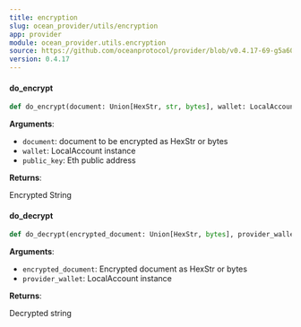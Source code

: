 ```yaml
---
title: encryption
slug: ocean_provider/utils/encryption
app: provider
module: ocean_provider.utils.encryption
source: https://github.com/oceanprotocol/provider/blob/v0.4.17-69-g5a60369/ocean_provider/utils/encryption.py
version: 0.4.17
---
```

#### do\_encrypt

```python
def do_encrypt(document: Union[HexStr, str, bytes], wallet: LocalAccount = None, public_key: str = None) -> HexStr
```

**Arguments**:

- `document`: document to be encrypted as HexStr or bytes
- `wallet`: LocalAccount instance
- `public_key`: Eth public address

**Returns**:

Encrypted String

#### do\_decrypt

```python
def do_decrypt(encrypted_document: Union[HexStr, bytes], provider_wallet: LocalAccount) -> bytes
```

**Arguments**:

- `encrypted_document`: Encrypted document as HexStr or bytes
- `provider_wallet`: LocalAccount instance

**Returns**:

Decrypted string

